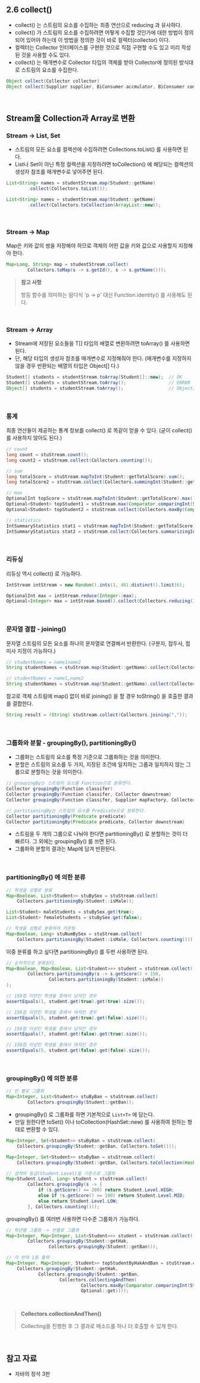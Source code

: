 ## 2.6 collect()

- collect() 는 스트림의 요소를 수집하는 최종 연산으로 reducing 과 유사하다.
- collect() 가 스트림의 요소를 수집하려면 어떻게 수집할 것인가에 대한 방법이 정의되어 있어야 하는데 이 방법을 정의한 것이 바로 컬렉터(collector) 이다.
- 컬렉터는 Collector 인터페이스를 구현한 것으로 직접 구현할 수도 있고 미리 작성된 것을 사용할 수도 있다.
- collect() 는 매개변수로 Collector 타입의 객체를 받아 Collector에 정의된 방식대로 스트림의 요소를 수집한다.

```java
Object collect(Collector collector)
Object collect(Supplier supplier, BiConsumer accmulator, BiConsumer combiner)
```

<br>

## Stream을 Collection과 Array로 변환

### Stream → List, Set

- 스트림의 모든 요소를 컬렉션에 수집하려면 Collections.toList() 를 사용하면 된다.
- List나 Set이 아닌 특정 컬렉션을 지정하려면 toCollection() 에 해당되는 컬렉션의 생성자 참조를 매개변수로 넣어주면 된다.

```java
List<String> names = studentStream.map(Student::getName)
        .collect(Collectors.toList());

List<String> names = studentStream.map(Student::getName)
        .collect(Collectors.toCollection(ArrayList::new));
```

<br>

### Stream → Map

Map은 키와 값의 쌍을 저장해야 하므로 객체의 어떤 값을 키와 값으로 사용할지 지정해야 한다.

```java
Map<Long, String> map = studentStream.collect(
        Collectors.toMap(s -> s.getId(), s -> s.getName()));
```

> **참고 사항**<br>
> 
> 항등 함수를 의미하는 람다식 'p → p' 대신 Function.identity() 를 사용해도 된다.

<br>

### Stream → Array

- Stream에 저장된 요소들을 T[] 타입의 배열로 변환하려면 toArray() 를 사용하면 된다.
- 단, 해당 타입의 생성자 참조를 매개변수로 지정해줘야 한다. (매개변수를 지정하지 않을 경우 반환되는 배열의 타입은 Object[] 다.)

```java
Student[] students = studentStream.toArray(Student[]::new);  // OK
Student[] students = studentStream.toArray();                // ERROR
Object[] students = studentStream.toArray();                 // Object[] 가 반환된다.
```

<br>

### 통계

최종 연산들이 제공하는 통계 정보를 collect() 로 똑같이 얻을 수 있다. (굳이 collect()를 사용하지 않아도 된다.)

```java
// count
long count = stuStream.count();
long count2 = stuStream.collect(Collectors.counting());

// sum
long totalScore = stuStream.mapToInt(Student::getTotalScore).sum();
long totalScore2 = stuStream.collect(Collectors.summingInt(Student::getTotalScore));

// max
OptionalInt topScore = stuStream.mapToInt(Student::getTotalScore).max();
Optional<Student> topStudent1 = stuStream.max(Comparator.comparingInt(Student::getTotalScore));
Optional<Student> topStudent2 = stuStream.collect(Collectors.maxBy(Comparator.comparingInt(Student::getTotalScore)));

// statistics
IntSummaryStatistics stat1 = stuStream.mapToInt(Student::getTotalScore).summaryStatistics();
IntSummaryStatistics stat2 = stuStream.collect(Collectors.summarizingInt(Student::getTotalScore));
```

<br>

### 리듀싱

리듀싱 역시 collect() 로 가능하다.

```java
IntStream intStream = new Random().ints(1, 46).distinct().limit(6);

OptionalInt max = intStream.reduce(Integer::max);
Optional<Integer> max = intStream.boxed().collect(Collectors.reducing(Integer::max));
```

<br>

### 문자열 결합 - joining()

문자열 스트림의 모든 요소를 하나의 문자열로 연결해서 반환한다. (구분자, 접두사, 접미사 지정이 가능하다.)

```java
// studentNames = name1name2
String studentNames = stuStream.map(Student::getName).collect(Collectors.joining());

// studentNames = name1,name2
String studentNames = stuStream.map(Student::getName).collect(Collectors.joining(","));
```

참고로 객체 스트림에 map() 없이 바로 joining() 을 할 경우 toString() 을 호출한 결과를 결합한다.

```java
String result = (String) stuStream.collect(Collectors.joining(","));
```

<br>

### 그룹화와 분할 - groupingBy(), partitioningBy()

- 그룹화는 스트림의 요소를 특정 기준으로 그룹화하는 것을 의미한다.
- 분할은 스트림의 요소를 두 가지, 지정된 조건에 일치하는 그룹과 일치하지 않는 그룹으로 분할하는 것을 의미한다.

```java
// groupingBy는 스트림의 요소를 Function으로 분류한다.
Collector groupingBy(Function classifer)
Collector groupingBy(Function classifer, Collector downstream)
Collector groupingBy(Function classifer, Supplier mapFactory, Collector downstream)

// partitioningBy는 스트림의 요소를 Predicate으로 분류한다.
Collector partitioningBy(Predicate predicate)
Collector partitioningBy(Predicate predicate, Collector downstream)
```

- 스트림을 두 개의 그룹으로 나눠야 한다면 partitioningBy() 로 분할하는 것이 더 빠르다. 그 외에는 groupingBy() 를 쓰면 된다.
- 그룹화와 분할의 결과는 Map에 담겨 반환된다.

<br>

### partitioningBy() 에 의한 분류

```java
// 학생을 성별로 분류
Map<Boolean, List<Student>> stuBySex = stuStream.collect(
    Collectors.partitioningBy(Student::isMale));

List<Student> maleStudents = stuBySex.get(true);
List<Student> femaleStudents = stuBySex.get(false);

// 학생을 성별로 분류하여 카운팅
Map<Boolean, Long> stuNumBySex = stuStream.collect(
    Collectors.partitioningBy(Student::isMale, Collectors.counting()));
```

이중 분류를 하고 싶다면 partitioningBy() 를 두번 사용하면 된다.

```java
// 순차적으로 분류된다.
Map<Boolean, Map<Boolean, List<Student>>> student = stuStream.collect(
        Collectors.partitioningBy(s -> s.getScore() < 150,
                Collectors.partitioningBy(Student::isMale))
);

// 150점 미만인 학생들 중에서 남자인 경우
assertEquals(1, student.get(true).get(true).size());

// 150점 미만인 학생들 중에서 여자인 경우
assertEquals(5, student.get(true).get(false).size());

// 150점 이상인 학생들 중에서 남자인 경우
assertEquals(7, student.get(false).get(true).size());

// 150점 이상인 학생들 중에서 여자인 경우
assertEquals(5, student.get(false).get(false).size());
```

<br>

### groupingBy() 에 의한 분류

```java
// 반 별로 그룹화
Map<Integer, List<Student>> stuByBan = stuStream.collect(
        Collectors.groupingBy(Student::getBan));
```

- groupingBy() 로 그룹화를 하면 기본적으로 `List<T>` 에 담는다.
- 만일 원한다면 toSet() 이나 toCollection(HashSet::new) 를 사용하여 원하는 형태로 변환할 수 있다.

```java
Map<Integer, Set<Student>> stuByBan = stuStream.collect(
    Collectors.groupingBy(Student::getBan, Collectors.toSet()));

Map<Integer, Set<Student>> stuByBan = stuStream.collect(
    Collectors.groupingBy(Student::getBan, Collectors.toCollection(HashSet::new)));
```

```java
// 성적의 등급(Student.Level)을 기준으로 그룹화
Map<Student.Level, Long> student = stuStream.collect(
        Collectors.groupingBy(s -> {
            if (s.getScore() >= 200) return Student.Level.HIGH;
            else if (s.getScore() >= 100) return Student.Level.MID;
            else return Student.Level.LOW;
        }, Collectors.counting()));
```

groupingBy() 를 여러번 사용하면 다수준 그룹화가 가능하다.

```java
// 학년별 그룹화 -> 반별로 그룹화
Map<Integer, Map<Integer, List<Student>>> student = stuStream.collect(
        Collectors.groupingBy(Student::getHak,
                Collectors.groupingBy(Student::getBan)));
```

```java
// 각 반의 1등 출력
Map<Integer, Map<Integer, Student>> topStudentByHakAndBan = stuStream.collect(
    Collectors.groupingBy(Student::getHak,
            Collectors.groupingBy(Student::getBan,
                    Collectors.collectingAndThen(
                            Collectors.maxBy(Comparator.comparingInt(Student::getScore)),
                            Optional::get))));
```

<br>

> **Collectors.collectionAndThen()**<br>
> 
> Collecting을 진행한 후 그 결과로 메소드를 하나 더 호출할 수 있게 한다.

<br>

## 참고 자료
- 자바의 정석 3판